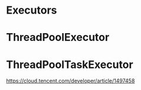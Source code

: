# Executors

# ThreadPoolExecutor

# ThreadPoolTaskExecutor

https://cloud.tencent.com/developer/article/1497458